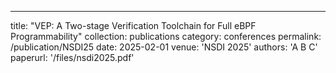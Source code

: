 ---
title: "VEP: A Two-stage Verification Toolchain for Full eBPF Programmability"
collection: publications
category: conferences
permalink: /publication/NSDI25
date: 2025-02-01
venue: 'NSDI 2025'
authors: 'A B C'
paperurl: '/files/nsdi2025.pdf'